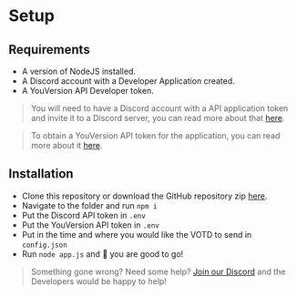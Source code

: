 # Setup
## Requirements
  - A version of NodeJS installed.
  - A Discord account with a Developer Application created.
  - A YouVersion API Developer token.

> You will need to have a Discord account with a API application token and invite it to a Discord server, you can read more about that [here](https://discordpy.readthedocs.io/en/latest/discord.html).

> To obtain a YouVersion API token for the application, you can read more about it [here](https://yv-public-api-docs.netlify.app/getting-started.html#getting-an-api-token).

## Installation
- Clone this repository or download the GitHub repository zip [here](https://github.com/craftingforchrist/Verse-Of-The-Day).
- Navigate to the folder and run `npm i`
- Put the Discord API token in `.env`
- Put the YouVersion API token in `.env`
- Put in the time and where you would like the VOTD to send in `config.json`
- Run `node app.js` and 🎉 you are good to go!

> Something gone wrong? Need some help? [Join our Discord](https://www.craftingforchrist.net/discord) and the Developers would be happy to help!

